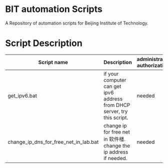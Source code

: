 # BIT automation Scripts
A Repository of automation scripts for Beijing Institute of Technology.

# Script Description

Script name | Description | administrator authorization
----------- | ----------- | ---------------------------
get_ipv6.bat | if your computer can get ipv6 address from DHCP server, try this script.| needed
change_ip_dns_for_free_net_in_lab.bat |change ip for free net in 软件楼. change the ip address if needed.| needed

